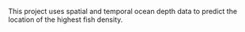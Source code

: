 This project uses spatial and temporal ocean depth data to predict the location of the highest fish density.

